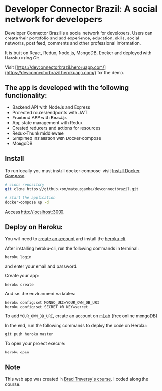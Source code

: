 # Developer Connector Brazil: A social network for developers

Developer Connector Brazil is a social network for developers. Users can create their portofolio and add experience, education, skills, social networks, post feed, comments and other professional information.

It is built on React, Redux, Node.js, MongoDB, Docker and deployed with Heroku using Git.

Visit [https://devconnectorbrazil.herokuapp.com/](https://devconnectorbrazil.herokuapp.com/) for the demo.

## The app is developed with the following functionality:

-   Backend API with Node.js and Express
-   Protected routes/endpoints with JWT
-   Frontend APP with React.js
-   App state management with Redux
-   Created reducers and actions for resources
-   Redux-Thunk middleware
-   Simplified installation with Docker-compose
-   MongoDB

## Install

To run locally you must install docker-compose, visit [Install Docker Compose](https://docs.docker.com/compose/install/).

```sh
# clone repository
git clone https://github.com/mateusgamba/devconnectbrazil.git

# start the application
docker-compose up -d
```

Access [http://localhost:3000](http://localhost:3000).

## Deploy on Heroku:

You will need to [create an account](https://www.heroku.com/) and install the [heroku-cli](https://devcenter.heroku.com/articles/heroku-cli#download-and-install).

After installing heroku-cli, run the following commands in terminal:

```
heroku login
```

and enter your email and password.

Create your app:

```
heroku create
```

And set the environment variables:

```
heroku config:set MONGO_URI=YOUR_OWN_DB_URI
heroku config:set SECRET_OR_KEY=secret
```

To add `YOUR_OWN_DB_URI`, create an account on [mLab](https://mlab.com/) (free online mongoDB)

In the end, run the following commands to deploy the code on Heroku:

```
git push heroku master
```

To open your project execute:

```
heroku open
```

## Note

This web app was created in [Brad Traversy's course](https://www.udemy.com/mern-stack-front-to-back/). I coded along the course.
